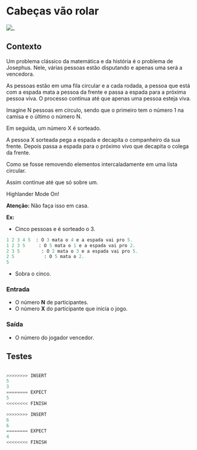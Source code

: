 # Cabeças vão rolar

![_](cover.jpg)

## Contexto

Um problema clássico da matemática e da história é o problema de Josephus. Nele, várias pessoas estão disputando e apenas uma será a vencedora.

As pessoas estão em uma fila circular e a cada rodada, a pessoa que está com a espada mata a pessoa da frente e passa a espada para a próxima pessoa viva. O processo continua até que apenas uma pessoa esteja viva.

Imagine N pessoas em círculo, sendo que o primeiro tem o número 1 na camisa e o último o número N.  

Em seguida, um número X é sorteado.

A pessoa X sorteada pega a espada e decapita o companheiro da sua frente. Depois passa a espada para o próximo vivo que decapita o colega da frente.

Como se fosse removendo elementos intercaladamente em uma lista circular.
  
Assim continue até que só sobre um.

Highlander Mode On!  
  
**Atenção:** Não faça isso em casa.  
  
**Ex:**
  
- Cinco pessoas e é sorteado o 3.  

```py
1 2 3 4 5  : O 3 mata o 4 e a espada vai pro 5.  
1 2 3 5     : O 5 mata o 1 e a espada vai pro 2.  
2 3 5        : O 2 mata o 3 e a espada vai pro 5.  
2 5           : O 5 mata o 2.  
5  
```

- Sobra o cinco.  

### Entrada

- O número **N** de participantes.  
- O número **X** do participante que inicia o jogo.  

### Saída

-  O número do jogador vencedor.

## Testes

``` py

>>>>>>>> INSERT
5 
3
======== EXPECT
5
<<<<<<<< FINISH
```

```py
>>>>>>>> INSERT
6
6
======== EXPECT
4
<<<<<<<< FINISH

```
